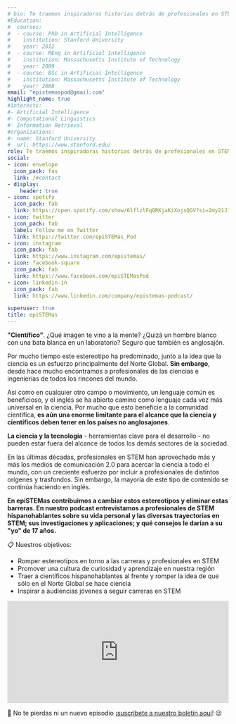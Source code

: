 ```yaml
---
# bio: Te traemos inspiradoras historias detrás de profesionales en STEM y rompemos estereotipos de la ciencia en español
#Education:
#  courses:
#  - course: PhD in Artificial Intelligence
#    institution: Stanford University
#    year: 2012
#  - course: MEng in Artificial Intelligence
#    institution: Massachusetts Institute of Technology
#    year: 2009
#  - course: BSc in Artificial Intelligence
#    institution: Massachusetts Institute of Technology
#    year: 2008
email: "epistemaspod@gmail.com"
highlight_name: true
#interests:
#- Artificial Intelligence
#- Computational Linguistics
#- Information Retrieval
#organizations:
#- name: Stanford University
#  url: https://www.stanford.edu/
role: Te traemos inspiradoras historias detrás de profesionales en STEM y rompemos estereotipos de la ciencia en español
social:
- icon: envelope
  icon_pack: fas
  link: /#contact
- display:
    header: true
- icon: spotify
  icon_pack: fab
  link: https://open.spotify.com/show/6lflzlFqQRKjaKiXojsQGV?si=2my21J1LTYCQiKxblOdgcg
- icon: twitter
  icon_pack: fab
  label: Follow me on Twitter
  link: https://twitter.com/epiSTEMas_Pod
- icon: instagram
  icon_pack: fab
  link: https://www.instagram.com/epistemas/
- icon: facebook-square
  icon_pack: fab
  link: https://www.facebook.com/epiSTEMasPod
- icon: linkedin-in
  icon_pack: fab
  link: https://www.linkedin.com/company/epistemas-podcast/

superuser: true
title: epiSTEMas
---
```


**"Científico"**. ¿Qué imagen te vino a la mente? ¿Quizá un hombre blanco con una bata blanca en un laboratorio? Seguro que también es anglosajón.

Por mucho tiempo este estereotipo ha predominado, junto a la idea que la ciencia es un esfuerzo principalmente del Norte Global. **Sin embargo**, desde hace mucho encontramos a profesionales de las ciencias e ingenierías de todos los rincones del mundo. 

Así como en cualquier otro campo o movimiento, un lenguaje común es beneficioso, y el inglés se ha abierto camino como lenguaje cada vez más universal en la ciencia. Por mucho que esto beneficie a la comunidad científica, **es aún una enorme limitante para el alcance que la ciencia y científicos deben tener en los países no anglosajones**.

**La ciencia y la tecnología** - herramientas clave para el desarrollo - no pueden estar fuera del alcance de todos los demás sectores de la sociedad.

En las últimas décadas, profesionales en STEM han aprovechado más y más los medios de comunicación 2.0 para acercar la ciencia a todo el mundo, con un creciente esfuerzo por incluir a profesionales de distintos orígenes y trasfondos. Sin embargo, la mayoría de este tipo de contenido se continúa haciendo en inglés.

**En epiSTEMas contribuimos a cambiar estos estereotipos y eliminar estas barreras. En nuestro podcast entrevistamos a profesionales de STEM hispanohablantes sobre su vida personal y las diversas trayectorias en STEM; sus investigaciones y aplicaciones; y qué consejos le darían a su "yo" de 17 años.**

:clipboard: Nuestros objetivos:
- Romper estereotipos en torno a las carreras y profesionales en STEM
- Promover una cultura de curiosidad y aprendizaje en nuestra región
- Traer a científicos hispanohablantes al frente y romper la idea de que sólo en el Norte Global se hace ciencia
- Inspirar a audiencias jóvenes a seguir carreras en  STEM 



<iframe src="https://open.spotify.com/embed-podcast/episode/30VFz9wUtAY5ohwJZoFge4" width="100%" height="232" frameborder="0" allowtransparency="true" allow="encrypted-media"></iframe>




:love_letter: No te pierdas ni un nuevo episodio ¡[suscríbete a nuestro boletín aquí](http://eepurl.com/hyEnr1)!  :wink: